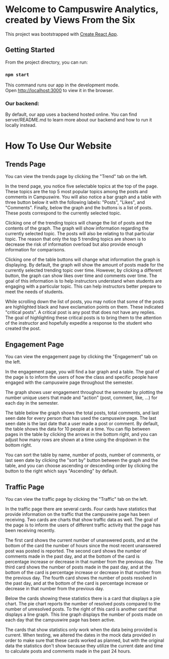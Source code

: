 # Welcome to Campuswire Analytics, created by Views From the Six

This project was bootstrapped with [Create React App](https://github.com/facebook/create-react-app).

## Getting Started

From the project directory, you can run:

### `npm start`

This command runs our app in the development mode.\
Open [http://localhost:3000](http://localhost:3000) to view it in the browser.

### Our backend:
By default, our app uses a backend hosted online. You can find server/README.md to learn more about our backend and how to run it locally instead.

# How To Use Our Website

## Trends Page
You can view the trends page by clicking the "Trend" tab on the left.

In the trend page, you notice five selectable topics at the top of the page. These topics are the top 5 most popular topics among the posts and comments in Campuswire. You will also notice a bar graph and a table with three button below it with the following labels: "Posts", "Likes", and "Comments". Finally, below the graph and the buttons is a list of posts. These posts correspond to the currently selected topic.

Clicking one of the trending topics will change the list of posts and the contents of the graph. The graph will show information regarding the currently selected topic. The posts will also be relating to that particular topic. The reason that only the top 5 trending topics are shown is to decrease the risk of information overload but also provide enough information for comparisons. 

Clicking one of the table buttons will change what information the graph is displaying. By default, the graph will show the amount of posts made for the currently selected trending topic over time. However, by clicking a different button, the graph can show likes over time and comments over time. The goal of this information is to help instructors understand when students are engaging with a particular topic. This can help instructors better prepare to meet the needs of students.

While scrolling down the list of posts, you may notice that some of the posts are highlighted black and have exclamation points on them. These indicated "critical posts". A critical post is any post that does not have any replies. The goal of highlighting these critical posts is to bring them to the attention of the instructor and hopefully expedite a response to the student who created the post. 

## Engagement Page
You can view the engagement page by clicking the "Engagement" tab on the left.

In the engagement page, you will find a bar graph and a table. The goal of the page is to inform the users of how the class and specific people have engaged with the campuswire page throughout the semester.

The graph shows user engagement throughout the semester by plotting the number unique users that made and "action" (post, comment, like, ...) for each day in the semester. 

The table below the graph shows the total posts, total comments, and last seen date for every person that has used the campuswire page. The last seen date is the last date that a user made a post or comment. By default, the table shows the data for 10 people at a time. You can flip between pages in the table by clicking the arrows in the bottom right, and you can adjust how many rows are shown at a time using the dropdown in the bottom right.

You can sort the table by name, number of posts, number of comments, or last seen date by clicking the "sort by" button between the graph and the table, and you can choose ascending or descending order by clicking the button to the right which says "Ascending" by default.


## Traffic Page
You can view the traffic page by clicking the "Traffic" tab on the left.

In the traffic page there are several cards. Four cards have statistics that provide information on the traffic that the campuswire page has been receiving. Two cards are charts that show traffic data as well. The goal of the page is to inform the users of different traffic activity that the page has been receiving recently.

The first card shows the current number of unanswered posts, and at the bottom of the card the number of hours since the most recent unanswered post was posted is reported. The second card shows the number of comments made in the past day, and at the bottom of the card is percentage increase or decrease in that number from the previous day. The third card shows the number of posts made in the past day, and at the bottom of the card is percentage increase or decrease in that number from the previous day. The fourth card shows the number of posts resolved in the past day, and at the bottom of the card is percentage increase or decrease in that number from the previous day.

Below the cards showing these statistics there is a card that displays a pie chart. The pie chart reports the number of resolved posts compared to the number of unresolved posts. To the right of this card is another card that displays a line graph. This line graph displays the number of posts made on each day that the campuswire page has been active. 

The cards that show statistics only work when the data being provided is current. When testing, we altered the dates in the mock data provided in order to make sure that these cards worked as planned, but with the original data the statistics don't show because they utilize the current date and time to calculate posts and comments made in the past 24 hours.